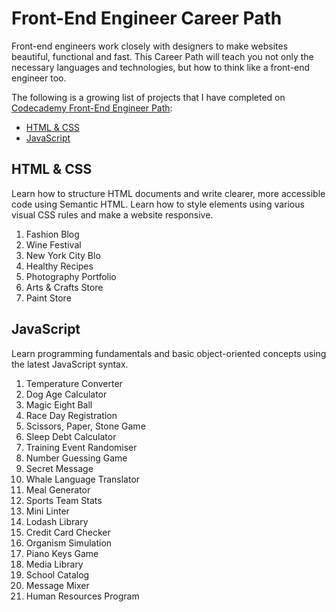 # Front-End Engineer Career Path

Front-end engineers work closely with designers to make websites beautiful, functional and fast. This Career Path will teach you not only the necessary languages and technologies, but how to think like a front-end engineer too.

The following is a growing list of projects that I have completed on [Codecademy Front-End Engineer Path](https://www.codecademy.com/learn/paths/front-end-engineer-career-path):

- [HTML & CSS](#html-css)
- [JavaScript](#javascript)

## HTML & CSS <a name="html-css"></a>

Learn how to structure HTML documents and write clearer, more accessible code using Semantic HTML. Learn how to style elements using various visual CSS rules and make a website responsive.

1. Fashion Blog
2. Wine Festival
3. New York City Blo
4. Healthy Recipes
5. Photography Portfolio
6. Arts & Crafts Store
7. Paint Store
## JavaScript <a name="javascript"></a>

Learn programming fundamentals and basic object-oriented concepts using the latest JavaScript syntax.

1. Temperature Converter
2. Dog Age Calculator
3. Magic Eight Ball
4. Race Day Registration
5. Scissors, Paper, Stone Game
6. Sleep Debt Calculator
7. Training Event Randomiser
8. Number Guessing Game
9. Secret Message
10. Whale Language Translator
11. Meal Generator
12. Sports Team Stats
13. Mini Linter
14. Lodash Library
15. Credit Card Checker
16. Organism Simulation
17. Piano Keys Game
18. Media Library
19. School Catalog
20. Message Mixer
21. Human Resources Program

